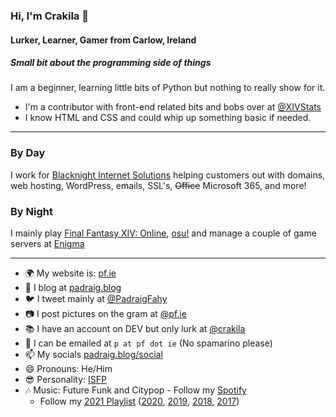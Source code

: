 ### Hi, I'm Crakila 👋
#### Lurker, Learner, Gamer from Carlow, Ireland

##### Small bit about the programming side of things
I am a beginner, learning little bits of Python but nothing to really show for it. 

* I'm a contributor with front-end related bits and bobs over at [@XIVStats](https://github.com/XIVStats)
* I know HTML and CSS and could whip up something basic if needed.

---

### By Day
I work for [Blacknight Internet Solutions](https://blacknight.com) helping customers out with domains, web hosting, WordPress, emails, SSL's, ~~Office~~ Microsoft 365, and more!

### By Night
I mainly play [Final Fantasy XIV: Online](https://eu.finalfantasyxiv.com), [osu!](https://osu.ppy.sh/u/61804) and manage a couple of game servers at [Enigma](https://enigma.gg)

---

- 🌍 My website is: [pf.ie](https://pf.ie)
- 📰 I blog at [padraig.blog](https://padraig.blog)
- 🐦 I tweet mainly at [@PadraigFahy](https://twitter.com/padraigfahy)
- 📷 I post pictures on the gram at [@pf.ie](https://instagram.com/pf.ie)
- 📚 I have an account on DEV but only lurk at [@crakila](https://dev.to/crakila)
- 📧 I can be emailed at `p at pf dot ie` (No spamarino please)
- 📫 My socials [padraig.blog/social](https://padraig.blog/social)
- 😄 Pronouns: He/Him
- 😎 Personality: [ISFP](https://www.16personalities.com/isfp-personality)
- 🎶 Music: Future Funk and Citypop - Follow my [Spotify](https://open.spotify.com/user/1155669316) 
    - Follow my [2021 Playlist](https://open.spotify.com/playlist/3ASiI55whFP0aEOSVSjGK6) ([2020](https://open.spotify.com/playlist/3CJuEQjXEO7fFILJx9RM35), [2019](https://open.spotify.com/playlist/4Xz7YpxPqmkqOkv6Leh2TV), [2018](https://open.spotify.com/playlist/1IhDLDVor8cHVo0YHXClja), [2017](https://open.spotify.com/playlist/4XFHMrid67f5RhYbzmSOlR))
